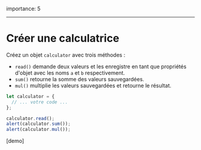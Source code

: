importance: 5

---

# Créer une calculatrice

Créez un objet `calculator` avec trois méthodes :

- `read()` demande deux valeurs et les enregistre en tant que propriétés d'objet avec les noms `a` et `b` respectivement.
- `sum()` retourne la somme des valeurs sauvegardées.
- `mul()` multiplie les valeurs sauvegardées et retourne le résultat.

```js
let calculator = {
  // ... votre code ...
};

calculator.read();
alert(calculator.sum());
alert(calculator.mul());
```

[demo]